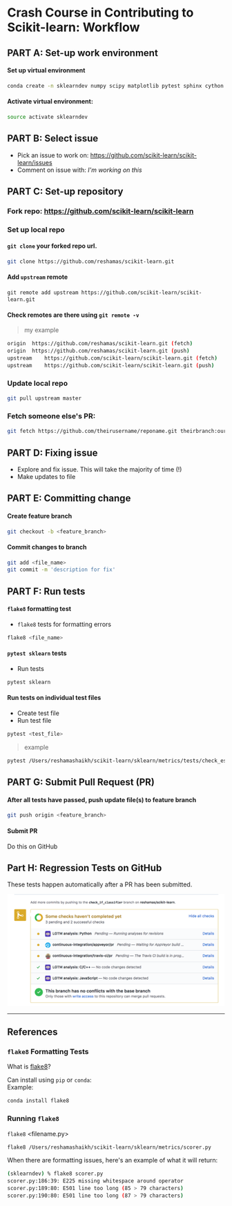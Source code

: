 # Crash Course in Contributing to Scikit-learn:  Workflow


## PART A:  Set-up work environment

#### Set up virtual environment
```bash
conda create -n sklearndev numpy scipy matplotlib pytest sphinx cython ipykernel
```
#### Activate virtual environment:  
```bash
source activate sklearndev
```

## PART B:  Select issue
- Pick an issue to work on:  https://github.com/scikit-learn/scikit-learn/issues
- Comment on issue with:  *I'm working on this*

## PART C:  Set-up repository

### Fork repo:  https://github.com/scikit-learn/scikit-learn

### Set up local repo  
#### `git clone` your forked repo url.  
```bash
git clone https://github.com/reshamas/scikit-learn.git
```

#### Add `upstream` remote
```
git remote add upstream https://github.com/scikit-learn/scikit-learn.git
```

#### Check remotes are there using `git remote -v`

>my example
```bash
origin	https://github.com/reshamas/scikit-learn.git (fetch)
origin	https://github.com/reshamas/scikit-learn.git (push)
upstream	https://github.com/scikit-learn/scikit-learn.git (fetch)
upstream	https://github.com/scikit-learn/scikit-learn.git (push)
```

### Update local repo
```bash
git pull upstream master
```

### Fetch someone else's PR:
```bash
git fetch https://github.com/theirusername/reponame.git theirbranch:ourbranch
```

## PART D:  Fixing issue
- Explore and fix issue.  This will take the majority of time (!)
- Make updates to file

## PART E:  Committing change 

#### Create feature branch

```bash
git checkout -b <feature_branch>
```

#### Commit changes to branch

```bash
git add <file_name>
git commit -m 'description for fix'
```


## PART F:  Run tests

#### `flake8` formatting test
- `flake8` tests for formatting errors

```bash
flake8 <file_name>
```

#### `pytest sklearn` tests
- Run tests  
```bash
pytest sklearn
```

#### Run tests on individual test files  
- Create test file  
- Run test file

```bash
pytest <test_file>
```

>example
```bash
pytest /Users/reshamashaikh/scikit-learn/sklearn/metrics/tests/check_estimator_regression-test_draft.py
```

## PART G:  Submit Pull Request (PR)
#### After all tests have passed, push update file(s) to feature branch
```bash
git push origin <feature_branch>
```

#### Submit PR  
Do this on GitHub


## Part H:  Regression Tests on GitHub
These tests happen automatically after a PR has been submitted.

<img src="images/reg_tests.png"  />
 
---

## References

### `flake8` Formatting Tests
What is [flake8](https://medium.com/python-pandemonium/what-is-flake8-and-why-we-should-use-it-b89bd78073f2)?

Can install using `pip` or `conda`:  
Example:  
```python
conda install flake8 
```

### Running `flake8`
`flake8` <filename.py>
```bash
flake8 /Users/reshamashaikh/scikit-learn/sklearn/metrics/scorer.py
```

When there are formatting issues, here's an example of what it will return:
```bash
(sklearndev) % flake8 scorer.py
scorer.py:186:39: E225 missing whitespace around operator
scorer.py:189:80: E501 line too long (85 > 79 characters)
scorer.py:190:80: E501 line too long (87 > 79 characters)
```



